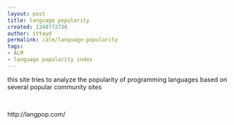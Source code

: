 ```yaml
---
layout: post
title: language popularity
created: 1248772736
author: ittayd
permalink: /alm/language-popularity
tags:
- ALM
- language popularity index
---
```

<p>this site tries to analyze the popularity of programming languages based on several popular community sites</p>
<p>&nbsp;</p>
<p>http://langpop.com/</p>
